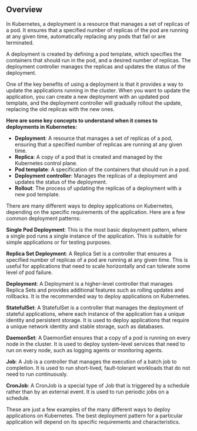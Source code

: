 ## Overview
In Kubernetes, a deployment is a resource that manages a set of replicas of a pod. It ensures that a specified number of replicas of the pod are running at any given time, automatically replacing any pods that fail or are terminated.

A deployment is created by defining a pod template, which specifies the containers that should run in the pod, and a desired number of replicas. The deployment controller manages the replicas and updates the status of the deployment.

One of the key benefits of using a deployment is that it provides a way to update the applications running in the cluster. When you want to update the application, you can create a new deployment with an updated pod template, and the deployment controller will gradually rollout the update, replacing the old replicas with the new ones.

**Here are some key concepts to understand when it comes to deployments in Kubernetes:**

- **Deployment**: A resource that manages a set of replicas of a pod, ensuring that a specified number of replicas are running at any given time.
- **Replica**: A copy of a pod that is created and managed by the Kubernetes control plane.
- **Pod template**: A specification of the containers that should run in a pod.
- **Deployment controller**: Manages the replicas of a deployment and updates the status of the deployment.
- **Rollout**: The process of updating the replicas of a deployment with a new pod template.

There are many different ways to deploy applications on Kubernetes, depending on the specific requirements of the application. Here are a few common deployment patterns:

**Single Pod Deployment**: This is the most basic deployment pattern, where a single pod runs a single instance of the application. This is suitable for simple applications or for testing purposes.

**Replica Set Deployment**: A Replica Set is a controller that ensures a specified number of replicas of a pod are running at any given time. This is useful for applications that need to scale horizontally and can tolerate some level of pod failure.

**Deployment**: A Deployment is a higher-level controller that manages Replica Sets and provides additional features such as rolling updates and rollbacks. It is the recommended way to deploy applications on Kubernetes.

**StatefulSet**: A StatefulSet is a controller that manages the deployment of stateful applications, where each instance of the application has a unique identity and persistent storage. It is used to deploy applications that require a unique network identity and stable storage, such as databases.

**DaemonSet**: A DaemonSet ensures that a copy of a pod is running on every node in the cluster. It is used to deploy system-level services that need to run on every node, such as logging agents or monitoring agents.

**Job**: A Job is a controller that manages the execution of a batch job to completion. It is used to run short-lived, fault-tolerant workloads that do not need to run continuously.

**CronJob**: A CronJob is a special type of Job that is triggered by a schedule rather than by an external event. It is used to run periodic jobs on a schedule.

These are just a few examples of the many different ways to deploy applications on Kubernetes. The best deployment pattern for a particular application will depend on its specific requirements and characteristics.





